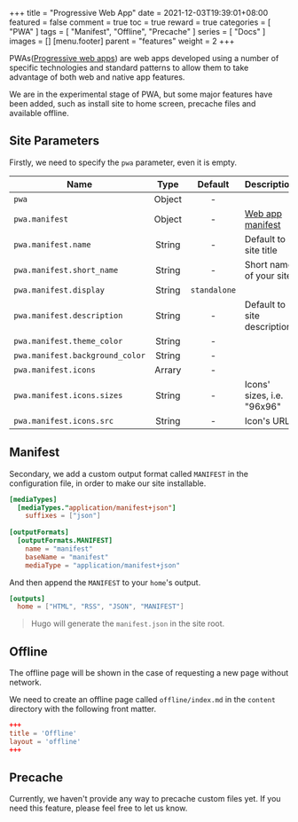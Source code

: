 +++
title = "Progressive Web App"
date = 2021-12-03T19:39:01+08:00
featured = false
comment = true
toc = true
reward = true
categories = [
  "PWA"
]
tags = [
  "Manifest",
  "Offline",
  "Precache"
]
series = [
  "Docs"
]
images = []
[menu.footer]
  parent = "features"
  weight = 2
+++

PWAs([Progressive web apps](https://developer.mozilla.org/en-US/docs/Web/Progressive_web_apps)) are web apps developed using a number of specific technologies and standard patterns to allow them to take advantage of both web and native app features.

We are in the experimental stage of PWA, but some major features have been added, such as install site to home screen, precache files and available offline.

<!--more-->

## Site Parameters

Firstly, we need to specify the `pwa` parameter, even it is empty.

| Name | Type | Default | Description
|---|:-:|:-:|---
| `pwa` | Object | - | 
| `pwa.manifest` | Object | - | [Web app manifest](https://developer.mozilla.org/en-US/docs/Web/Manifest)
| `pwa.manifest.name` | String | - | Default to site title
| `pwa.manifest.short_name` | String | - | Short name of your site.
| `pwa.manifest.display` | String | `standalone` |
| `pwa.manifest.description` | String | - | Default to site description.
| `pwa.manifest.theme_color` | String | - |
| `pwa.manifest.background_color` | String | - |
| `pwa.manifest.icons` | Arrary | - |
| `pwa.manifest.icons.sizes` | String | - | Icons' sizes, i.e. "96x96"
| `pwa.manifest.icons.src` | String | - | Icon's URL

## Manifest

Secondary, we add a custom output format called `MANIFEST` in the configuration file, in order to make our site installable.

```toml
[mediaTypes]
  [mediaTypes."application/manifest+json"]
    suffixes = ["json"]
  
[outputFormats]
  [outputFormats.MANIFEST]
    name = "manifest"
    baseName = "manifest"
    mediaType = "application/manifest+json"
```

And then append the `MANIFEST` to your `home`'s output.

```toml
[outputs]
  home = ["HTML", "RSS", "JSON", "MANIFEST"]
```

> Hugo will generate the `manifest.json` in the site root.

## Offline

The offline page will be shown in the case of requesting a new page without network.

We need to create an offline page called `offline/index.md` in the `content` directory with the following front matter.

```toml
+++
title = 'Offline'
layout = 'offline'
+++
```

## Precache

Currently, we haven't provide any way to precache custom files yet.
If you need this feature, please feel free to let us know.
